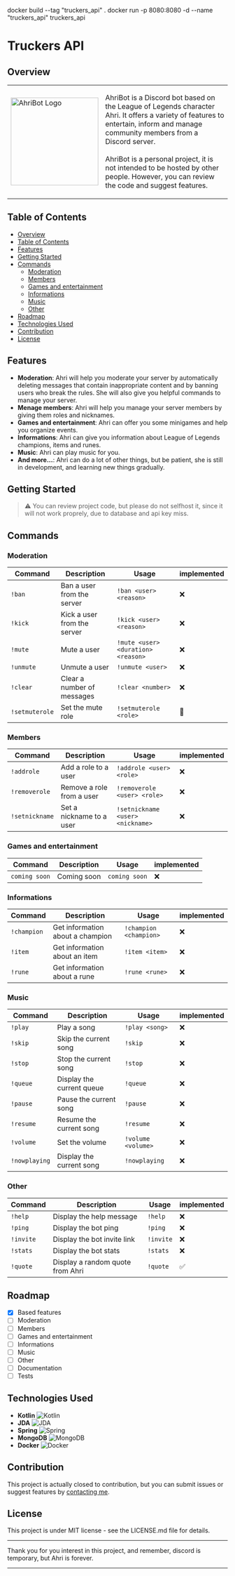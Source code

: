 docker build --tag "truckers_api" .
docker run -p 8080:8080 -d --name "truckers_api" truckers_api

# Truckers API

## Overview

<table>
  <tr>
    <td>
      <img src="./src/main/resources/Logo.png" width="200px" alt="AhriBot Logo"/>
    </td>
    <td>
      <p>AhriBot is a Discord bot based on the League of Legends character Ahri. It offers a variety of features to entertain, inform and manage community members from a Discord server.
        <br/><br/>
        AhriBot is a personal project, it is not intended to be hosted by other people. However, you can review the code and suggest features.</p>
    </td>
  </tr>
</table>

## Table of Contents

- [Overview](#overview)
- [Table of Contents](#table-of-contents)
- [Features](#features)
- [Getting Started](#getting-started)
- [Commands](#commands)
  - [Moderation](#moderation)
  - [Members](#members)
  - [Games and entertainment](#games-and-entertainment)
  - [Informations](#informations)
  - [Music](#music)
  - [Other](#other)
- [Roadmap](#roadmap) 
- [Technologies Used](#technologies-used)
- [Contribution](#contribution)
- [License](#license)

## Features

- **Moderation**: Ahri will help you moderate your server by automatically deleting messages that contain
  inappropriate content and by banning users who break the rules. She will also give you helpful commands to manage your
  server.
- **Menage members**: Ahri will help you manage your server members by giving them roles and nicknames.
- **Games and entertainment**: Ahri can offer you some minigames and help you organize events.
- **Informations**: Ahri can give you information about League of Legends champions, items and runes.
- **Music**: Ahri can play music for you.
- **And more...**: Ahri can do a lot of other things, but be patient, she is still in development, and learning new things gradually.

## Getting Started


> ⚠️ You can review project code, but please do not selfhost it, since it will not work proprely, due to database and api key
miss.

## Commands 

### Moderation

| Command | Description | Usage | implemented |
| --- | --- | --- | - |
| `!ban` | Ban a user from the server | `!ban <user> <reason>` | ❌ |
| `!kick` | Kick a user from the server | `!kick <user> <reason>` | ❌ |
| `!mute` | Mute a user | `!mute <user> <duration> <reason>` | ❌ | 
| `!unmute` | Unmute a user | `!unmute <user>` | ❌ |
| `!clear` | Clear a number of messages | `!clear <number>` | ❌ |
| `!setmuterole` | Set the mute role | `!setmuterole <role>` | 🔄 |

### Members

| Command | Description | Usage | implemented |
| --- | --- | --- | --- |
| `!addrole` | Add a role to a user | `!addrole <user> <role>` | ❌ |
| `!removerole` | Remove a role from a user | `!removerole <user> <role>` | ❌ |
| `!setnickname` | Set a nickname to a user | `!setnickname <user> <nickname>` | ❌ |

### Games and entertainment

| Command | Description | Usage | implemented |
| --- | --- | --- | --- |
| `coming soon` | Coming soon | `coming soon` | ❌ |

### Informations

| Command | Description | Usage | implemented |
| --- | --- | --- | --- |
| `!champion` | Get information about a champion | `!champion <champion>` | ❌ |
| `!item` | Get information about an item | `!item <item>` | ❌ |
| `!rune` | Get information about a rune | `!rune <rune>` | ❌ |

### Music

| Command | Description | Usage | implemented |
| --- | --- | --- | --- |
| `!play` | Play a song | `!play <song>` | ❌ |
| `!skip` | Skip the current song | `!skip` | ❌ |
| `!stop` | Stop the current song | `!stop` | ❌ | 
| `!queue` | Display the current queue | `!queue` | ❌ | 
| `!pause` | Pause the current song | `!pause` | ❌ | 
| `!resume` | Resume the current song | `!resume` | ❌ |
| `!volume` | Set the volume | `!volume <volume>` | ❌ |
| `!nowplaying` | Display the current song | `!nowplaying` | ❌ |

### Other

| Command | Description | Usage | implemented |
| --- | --- | --- | --- |
| `!help` | Display the help message | `!help` | ❌ |
| `!ping` | Display the bot ping | `!ping` | ❌ |
| `!invite` | Display the bot invite link | `!invite` | ❌ |
| `!stats` | Display the bot stats | `!stats` | ❌ |
| `!quote` | Display a random quote from Ahri | `!quote` | ✅ |

## Roadmap

- [X] Based features
- [ ] Moderation
- [ ] Members
- [ ] Games and entertainment
- [ ] Informations
- [ ] Music
- [ ] Other
- [ ] Documentation
- [ ] Tests

## Technologies Used

- **Kotlin** ![Kotlin](https://img.shields.io/badge/Kotlin-7F52FF?style=flat&logo=kotlin&logoColor=white)
- **JDA** ![JDA](https://img.shields.io/badge/JDA-23272A?style=flat&logo=discord&logoColor=white)
- **Spring** ![Spring](https://img.shields.io/badge/Spring-6DB33F?style=flat&logo=spring&logoColor=white)
- **MongoDB** ![MongoDB](https://img.shields.io/badge/MongoDB-47A248?style=flat&logo=mongodb&logoColor=white)
- **Docker** ![Docker](https://img.shields.io/badge/Docker-2496ED?style=flat&logo=docker&logoColor=white)

## Contribution

This project is actually closed to contribution, but you can submit issues or suggest features
by [contacting me](https://github.com/paul-rezzonico#-me-contacter).

## License

This project is under MIT license - see the LICENSE.md file for details.

---

Thank you for you interest in this project, and remember, discord is temporary, but Ahri is forever.

---
